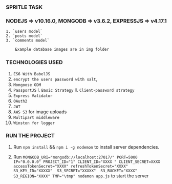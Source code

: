 ### SPRITLE TASK
### NODEJS => v10.16.0, MONGODB => v3.6.2, EXPRESSJS => v4.17.1

```     
1. `users model`
2. `posts model`
3. `comments model`
```

```
    Example database images are in img folder
```

### TECHNOLOGIES USED

1. `ES6 With BabelJS`
2. `encrypt the users password with salt`,
2. `Mongoose ODM`
3. `PassportJS`
    i. `Basic Strategy`
    ii. `Client-password strategy`
4. `Express Validator`
5. `OAuth2`
6. `JWT`
7. `AWS S3` for image uploads
8. `Multipart middleware`
9. `Winston for logger`

### RUN THE PROJECT

1. Run `npm install` && `npm i -g nodemon` to install server dependencies.

2. Run `MONGODB_URI="mongodb://localhost:27017/" PORT=5000 IP="0.0.0.0" PROJECT_ID="1" CLIENT_ID="XXXX " CLIENT_SECRET=XXXX accessTokenSecret="XXXX" refreshTokenSecret="XXXX" S3_KEY_ID="XXXXX"  S3_SECRET="XXXXX"  S3_BUCKET="XXXX" S3_REGION="XXXX" TMP="\tmp" nodemon app.js` to start the server

